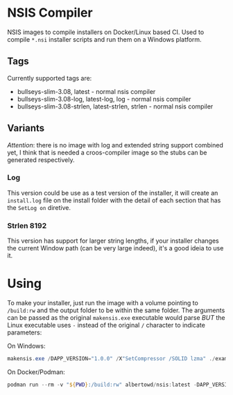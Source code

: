 # NSIS Compiler

NSIS images to compile installers on Docker/Linux based CI.
Used to compile `*.nsi` installer scripts and run them on a Windows platform.
## Tags

Currently supported tags are:

* bullseys-slim-3.08, latest - normal nsis compiler
* bullseys-slim-3.08-log, latest-log, log - normal nsis compiler
* bullseys-slim-3.08-strlen, latest-strlen, strlen - normal nsis compiler

## Variants

*Attention*: there is no image with log and extended string support combined yet, I think that is needed a croos-compiler image so the stubs can be generated respectively.

### Log

This version could be use as a test version of the installer, it will create an `install.log` file on the install folder with the detail of each section that has the `SetLog on` diretive.


### Strlen 8192

This version has support for larger string lengths, if your installer changes the current Window path (can be very large indeed), it's a good ideia to use it.

# Using

To make your installer, just run the image with a volume pointing to `/build:rw` and the output folder to be within the same folder.
The arguments can be passed as the original `makensis.exe` executable would parse *BUT* the Linux executable uses `-` instead of the original `/` character to indicate parameters:

On Windows:
```powershell
makensis.exe /DAPP_VERSION="1.0.0" /X"SetCompressor /SOLID lzma" ./examples/installer.nsi
```

On Docker/Podman:
```powershell
podman run --rm -v "${PWD}:/build:rw" albertowd/nsis:latest -DAPP_VERSION="1.0.0" -X"SetCompressor /SOLID lzma" ./examples/installer.nsi
```
